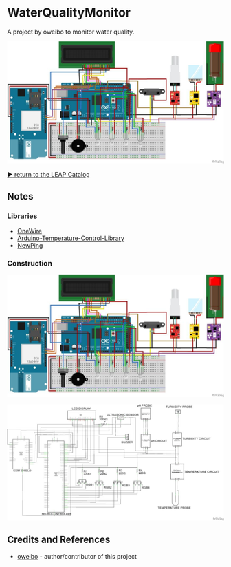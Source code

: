 # WaterQualityMonitor

A project by oweibo to monitor water quality.

![The Build](./assets/WaterQualityMonitor_build.jpg?raw=true)

[:arrow_forward: return to the LEAP Catalog](https://leap.tardate.com)

## Notes


### Libraries

* [OneWire](https://github.com/PaulStoffregen/OneWire)
* [Arduino-Temperature-Control-Library](https://github.com/milesburton/Arduino-Temperature-Control-Library)
* [NewPing](https://bitbucket.org/teckel12/arduino-new-ping/wiki/Home)

### Construction

![The Breadboard](./assets/WaterQualityMonitor_bb.jpg?raw=true)

![The Schematic](./assets/WaterQualityMonitor_schematic.jpg?raw=true)

## Credits and References
* [oweibo](https://github.com/oweibo) - author/contributor of this project
